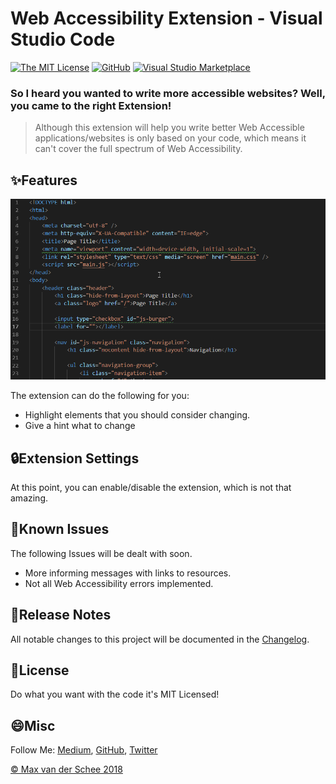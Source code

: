 # Web Accessibility Extension - Visual Studio Code
[![The MIT License](https://flat.badgen.net/badge/license/MIT/orange)](http://opensource.org/licenses/MIT)
[![GitHub](https://flat.badgen.net/github/release/mvdschee/web-accessibility)](https://github.com/mvdschee/web-accessibility/releases)
[![Visual Studio Marketplace](https://flat.badgen.net/vs-marketplace/d/MaxvanderSchee.web-accessibility)](https://marketplace.visualstudio.com/items?itemName=MaxvanderSchee.web-accessibility)

### So I heard you wanted to write more accessible websites? Well, you came to the right Extension!
> Although this extension will help you write better Web Accessible applications/websites is only based on your code, which means it can't cover the full spectrum of Web Accessibility. 

## ✨Features
![](./web-accessibility.gif)

The extension can do the following for you:
* Highlight elements that you should consider changing.
* Give a hint what to change


## 🔒Extension Settings
At this point, you can enable/disable the extension, which is not that amazing. 

## 🐛Known Issues
The following Issues will be dealt with soon.
* More informing messages with links to resources.
* Not all Web Accessibility errors implemented.

## 📝Release Notes
All notable changes to this project will be documented in the [Changelog](./CHANGELOG.md).

## 💚License
Do what you want with the code it's MIT Licensed! 

## 😄Misc

Follow Me: [Medium](https://medium.com/@maxvanderschee), [GitHub](https://github.com/mvdschee), [Twitter](https://twitter.com/maxvanderschee)

[© Max van der Schee 2018](https://maxvanderschee.nl)
